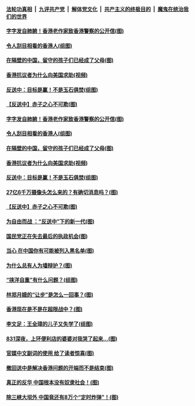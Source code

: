 ####  [法轮功真相](../../../../basic/blob/master/README.md?t=09091700) &nbsp;|&nbsp; [九评共产党](../../../../9ping.md/blob/master/README.md?t=09091700) &nbsp;|&nbsp; [解体党文化](../../../../jtdwh.md/blob/master/README.md?t=09091700)  &nbsp;|&nbsp; [共产主义的终极目的](../../../../gczydzjmd.md/blob/master/README.md?t=09091700) &nbsp;|&nbsp; [魔鬼在统治我们的世界](../../../../mgztzwmdsj.md/blob/master/README.md?t=09091700) 

#### [字字发自肺腑！香港老作家致香港警察的公开信(图)](../pages/p4/906744.md?t=09091700) 

#### [令人刮目相看的香港人(组图)](../pages/p4/906727.md?t=09091700) 

#### [在隔壁的中国，留守的孩子们已经成了父母(图)](../pages/p4/906715.md?t=09091700) 

#### [香港抗议者为什么向美国求助(视频)](../pages/p4/906723.md?t=09091700) 

#### [反送中：目标是赢！不是玉石俱焚(组图)](../pages/p4/906721.md?t=09091700) 

#### [【反送中】赤子之心不可欺(图)](../pages/p4/906718.md?t=09091700) 

#### [字字发自肺腑！香港老作家致香港警察的公开信(图)](../pages/p4/906744.md?t=09091700) 

#### [令人刮目相看的香港人(组图)](../pages/p4/906727.md?t=09091700) 

#### [在隔壁的中国，留守的孩子们已经成了父母(图)](../pages/p4/906715.md?t=09091700) 

#### [香港抗议者为什么向美国求助(视频)](../pages/p4/906723.md?t=09091700) 

#### [反送中：目标是赢！不是玉石俱焚(组图)](../pages/p4/906721.md?t=09091700) 

#### [27亿6千万摄像头怎么来的？有确切消息吗？(图)](../pages/p4/906720.md?t=09091700) 

#### [【反送中】赤子之心不可欺(图)](../pages/p4/906718.md?t=09091700) 

#### [为自由而战 ：“反送中”下的新一代(图)](../pages/p4/906584.md?t=09091700) 

#### [国民党正在失去最后的执政机会(图)](../pages/p4/906583.md?t=09091700) 

#### [当心 在中国你有可能被列入黑名单(图)](../pages/p4/906594.md?t=09091700) 

#### [为什么总有人为墙辩护？(图)](../pages/p4/906616.md?t=09091700) 

#### [“挟洋自重”有什么问题？(组图)](../pages/p4/906605.md?t=09091700) 

#### [林郑月娥的“让步”是怎么一回事？(图)](../pages/p4/906617.md?t=09091700) 

#### [香港现在是不是在超限战中？(图)](../pages/p4/906612.md?t=09091700) 

#### [李文足：王全璋的儿子又失学了(组图)](../pages/p4/906500.md?t=09091700) 

#### [831深夜，上环便利店的婆婆对我哭了起来...(图)](../pages/p4/906494.md?t=09091700) 

#### [官媒中文副词的使用 给了读者惊喜(图)](../pages/p4/906492.md?t=09091700) 

#### [撤回送中是解决香港问题的开端而不是结束(图)](../pages/p4/906491.md?t=09091700) 

#### [真正的反华 中国根本没有奴隶社会！(图)](../pages/p4/906488.md?t=09091700) 

#### [除三峡大坝外 中国竟还有8万个“定时炸弹”！(图)](../pages/p4/906481.md?t=09091700) 

